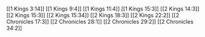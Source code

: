 [[1 Kings 3:14]]
[[1 Kings 9:4]]
[[1 Kings 11:4]]
[[1 Kings 15:3]]
[[2 Kings 14:3]]
[[2 Kings 15:3]]
[[2 Kings 15:34]]
[[2 Kings 18:3]]
[[2 Kings 22:2]]
[[2 Chronicles 17:3]]
[[2 Chronicles 28:1]]
[[2 Chronicles 29:2]]
[[2 Chronicles 34:2]]
